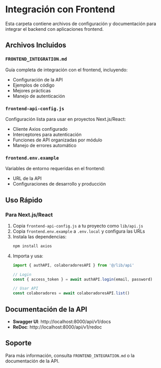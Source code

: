 # Integración con Frontend

Esta carpeta contiene archivos de configuración y documentación para integrar el backend con aplicaciones frontend.

## Archivos Incluidos

### `FRONTEND_INTEGRATION.md`
Guía completa de integración con el frontend, incluyendo:
- Configuración de la API
- Ejemplos de código
- Mejores prácticas
- Manejo de autenticación

### `frontend-api-config.js`
Configuración lista para usar en proyectos Next.js/React:
- Cliente Axios configurado
- Interceptores para autenticación
- Funciones de API organizadas por módulo
- Manejo de errores automático

### `frontend.env.example`
Variables de entorno requeridas en el frontend:
- URL de la API
- Configuraciones de desarrollo y producción

## Uso Rápido

### Para Next.js/React

1. Copia `frontend-api-config.js` a tu proyecto como `lib/api.js`
2. Copia `frontend.env.example` a `.env.local` y configura las URLs
3. Instala las dependencias:
   ```bash
   npm install axios
   ```
4. Importa y usa:
   ```javascript
   import { authAPI, colaboradoresAPI } from '@/lib/api'
   
   // Login
   const { access_token } = await authAPI.login(email, password)
   
   // Usar API
   const colaboradores = await colaboradoresAPI.list()
   ```

## Documentación de la API

- **Swagger UI**: http://localhost:8000/api/v1/docs
- **ReDoc**: http://localhost:8000/api/v1/redoc

## Soporte

Para más información, consulta `FRONTEND_INTEGRATION.md` o la documentación de la API.
